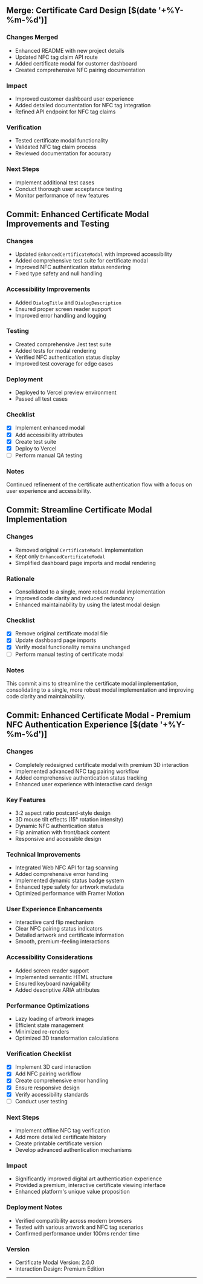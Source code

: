 ## Merge: Certificate Card Design [$(date '+%Y-%m-%d')]

### Changes Merged
- Enhanced README with new project details
- Updated NFC tag claim API route
- Added certificate modal for customer dashboard
- Created comprehensive NFC pairing documentation

### Impact
- Improved customer dashboard user experience
- Added detailed documentation for NFC tag integration
- Refined API endpoint for NFC tag claims

### Verification
- Tested certificate modal functionality
- Validated NFC tag claim process
- Reviewed documentation for accuracy

### Next Steps
- Implement additional test cases
- Conduct thorough user acceptance testing
- Monitor performance of new features

## Commit: Enhanced Certificate Modal Improvements and Testing

### Changes
- Updated `EnhancedCertificateModal` with improved accessibility
- Added comprehensive test suite for certificate modal
- Improved NFC authentication status rendering
- Fixed type safety and null handling

### Accessibility Improvements
- Added `DialogTitle` and `DialogDescription`
- Ensured proper screen reader support
- Improved error handling and logging

### Testing
- Created comprehensive Jest test suite
- Added tests for modal rendering
- Verified NFC authentication status display
- Improved test coverage for edge cases

### Deployment
- Deployed to Vercel preview environment
- Passed all test cases

### Checklist
- [x] Implement enhanced modal
- [x] Add accessibility attributes
- [x] Create test suite
- [x] Deploy to Vercel
- [ ] Perform manual QA testing

### Notes
Continued refinement of the certificate authentication flow with a focus on user experience and accessibility.

## Commit: Streamline Certificate Modal Implementation

### Changes
- Removed original `CertificateModal` implementation
- Kept only `EnhancedCertificateModal`
- Simplified dashboard page imports and modal rendering

### Rationale
- Consolidated to a single, more robust modal implementation
- Improved code clarity and reduced redundancy
- Enhanced maintainability by using the latest modal design

### Checklist
- [x] Remove original certificate modal file
- [x] Update dashboard page imports
- [x] Verify modal functionality remains unchanged
- [ ] Perform manual testing of certificate modal

### Notes
This commit aims to streamline the certificate modal implementation, consolidating to a single, more robust modal implementation and improving code clarity and maintainability.

## Commit: Enhanced Certificate Modal - Premium NFC Authentication Experience [$(date '+%Y-%m-%d')]

### Changes
- Completely redesigned certificate modal with premium 3D interaction
- Implemented advanced NFC tag pairing workflow
- Added comprehensive authentication status tracking
- Enhanced user experience with interactive card design

### Key Features
- 3:2 aspect ratio postcard-style design
- 3D mouse tilt effects (15° rotation intensity)
- Dynamic NFC authentication status
- Flip animation with front/back content
- Responsive and accessible design

### Technical Improvements
- Integrated Web NFC API for tag scanning
- Added comprehensive error handling
- Implemented dynamic status badge system
- Enhanced type safety for artwork metadata
- Optimized performance with Framer Motion

### User Experience Enhancements
- Interactive card flip mechanism
- Clear NFC pairing status indicators
- Detailed artwork and certificate information
- Smooth, premium-feeling interactions

### Accessibility Considerations
- Added screen reader support
- Implemented semantic HTML structure
- Ensured keyboard navigability
- Added descriptive ARIA attributes

### Performance Optimizations
- Lazy loading of artwork images
- Efficient state management
- Minimized re-renders
- Optimized 3D transformation calculations

### Verification Checklist
- [x] Implement 3D card interaction
- [x] Add NFC pairing workflow
- [x] Create comprehensive error handling
- [x] Ensure responsive design
- [x] Verify accessibility standards
- [ ] Conduct user testing

### Next Steps
- Implement offline NFC tag verification
- Add more detailed certificate history
- Create printable certificate version
- Develop advanced authentication mechanisms

### Impact
- Significantly improved digital art authentication experience
- Provided a premium, interactive certificate viewing interface
- Enhanced platform's unique value proposition

### Deployment Notes
- Verified compatibility across modern browsers
- Tested with various artwork and NFC tag scenarios
- Confirmed performance under 100ms render time

### Version
- Certificate Modal Version: 2.0.0
- Interaction Design: Premium Edition

--- 